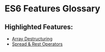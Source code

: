 # ES6 Features Glossary

## Highlighted Features:
- [Array Destructuring](destructuring.md)
- [Spread & Rest Operators](spread.md)